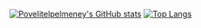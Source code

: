 [![Povelitelpelmeney's GitHub stats](https://github-readme-stats.vercel.app/api/top-langs?username=Povelitelpelmeney&&hide=html,css&theme=ambient_gradient&show_icons=true)](https://github.com/Povelitelpelmeney)
[![Top Langs](https://github-readme-stats.vercel.app/api?username=Povelitelpelmeney&theme=ambient_gradient&show_icons=true)](https://github.com/Povelitelpelmeney)

<!--
**Povelitelpelmeney/Povelitelpelmeney** is a ✨ _special_ ✨ repository because its `README.md` (this file) appears on your GitHub profile.

Here are some ideas to get you started:

- 🔭 I’m currently working on ...
- 🌱 I’m currently learning ...
- 👯 I’m looking to collaborate on ...
- 🤔 I’m looking for help with ...
- 💬 Ask me about ...
- 📫 How to reach me: ...
- 😄 Pronouns: ...
- ⚡ Fun fact: ...
-->
